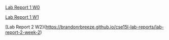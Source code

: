 [Lab Report 1 W0](https://brandonrbreeze.github.io/cse15l-lab-reports/lab-report-1-week-0)

[Lab Report 1 W1](https://brandonrbreeze.github.io/cse15l-lab-reports/lab-report-1-week-1)

[Lab Report 2 W2}(https://brandonrbreeze.github.io/cse15l-lab-reports/lab-report-2-week-2)
